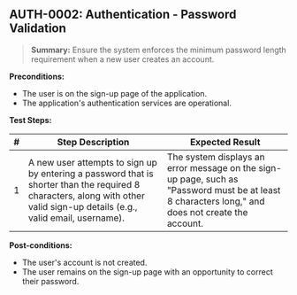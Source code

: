 ## **AUTH-0002:** Authentication - Password Validation

> **Summary:** Ensure the system enforces the minimum password length requirement when a new user creates an account. <br>

**Preconditions:**

- The user is on the sign-up page of the application.
- The application's authentication services are operational.

**Test Steps:**

| \# | Step Description                                                                           | Expected Result                                                                                                |
|----|--------------------------------------------------------------------------------------------|----------------------------------------------------------------------------------------------------------------|
| 1  | A new user attempts to sign up by entering a password that is shorter than the required 8 characters, along with other valid sign-up details (e.g., valid email, username). | The system displays an error message on the sign-up page, such as "Password must be at least 8 characters long," and does not create the account. |

**Post-conditions:**

- The user's account is not created.
- The user remains on the sign-up page with an opportunity to correct their password.